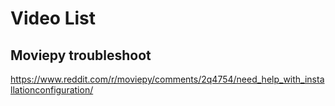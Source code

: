 # Video List
## Moviepy troubleshoot
https://www.reddit.com/r/moviepy/comments/2q4754/need_help_with_installationconfiguration/
